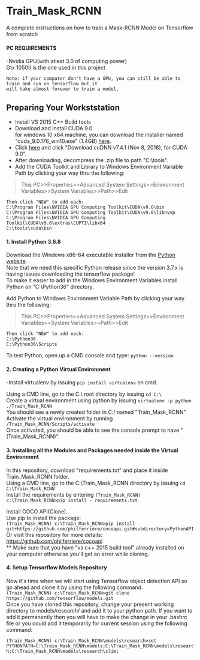 # Train_Mask_RCNN
A complete instructions on how to train a Mask-RCNN Model on Tensorflow from scratch


#### <b>PC REQUIREMENTS</b>


  -Nvidia GPU(with atleat 3.0 of computing power)</br>
    Gtx 1050ti is the one used in this project
    
    Note: if your computer don't have a GPU, you can still be able to train and run on tensorflow but it
    will take almost forever to train a model.

## Preparing Your Workststation<br/>
  *  Install VS 2015 C++ Build tools<br/>
  *  Download and Install CUDA 9.0<br/>
   for windows 10 x64 machine, you can download the installer named "cuda_9.0.176_win10.exe" (1.4GB) [here](https://developer.nvidia.com/cuda-90-download-archive).<br/>
  *  Click [here](https://developer.nvidia.com/rdp/cudnn-archive) and click "Download cuDNN v7.4.1 (Nov 8, 2018), for CUDA 9.0".<br/>
  *  After downloading, decompress the .zip file to path "C:\tools".<br/>
  *  Add the CUDA Toolkit and Library to Windows Environment Variable Path by clicking your way thru the following: 
> This PC>>Properties>>Advanced System Settings>>Environment Variables>>System Variables>>Path>>Edit 

    Then click "NEW" to add each:
    C:\Program Files\NVIDIA GPU Computing Toolkit\CUDA\v9.0\bin
    C:\Program Files\NVIDIA GPU Computing Toolkit\CUDA\v9.0\libnvvp
    C:\Program Files\NVIDIA GPU Computing Toolkit\CUDA\v9.0\extras\CUPTI\libx64
    C:\tools\cuda\bin

#### 1. Install Python 3.6.8
Download the Windows x86-64 executable installer from the [Python website](https://www.python.org/downloads/release/python-368/). <br/>
Note that we need this specific Python release since the version 3.7.x is having issues downloading the tensorflow package! <br/>
To make it easier to add in the Windows Environment Variables install Python on "C:\Python36\" directory. 

Add Python to Windows Environment Variable Path by clicking your way thru the following: <br/>
> This PC>>Properties>>Advanced System Settings>>Environment Variables>>System Variables>>Path>>Edit 
    
    Then click "NEW" to add each:
    C:\Python36
    C:\Python36\Scripts
    
To test Python, open up a CMD console and type: `python --version`. 

#### 2. Creating a Python Virtual Environment

-Install virtualenv by issuing `pip install virtualenv` on cmd. 

Using a CMD line, go to the C:\ root directory by issuing `cd C:\` <br/>
Create a virtual environment using python by issuing `virtualenv -p python ./Train_Mask_RCNN` <br/>
You should see a newly created folder in C:/ named "Train_Mask_RCNN" <br/>
Activate the virtual environment by running `/Train_Mask_RCNN/Scripts/activate` <br/>
Once activated, you should be able to see the console prompt to have "(Train_Mask_RCNN)".

#### 3. Installing all the Modules and Packages needed inside the Virtual Environment

In this repository, download "requirements.txt" and place it inside Train_Mask_RCNN folder. <br/>
Using a CMD line, go to the C:\Train_Mask_RCNN directory by issuing `cd C:\Train_Mask_RCNN` <br/>
Install the requirements by entering `(Train_Mask_RCNN) c:\Train_Mask_RCNN>pip install - requirements.txt` <br/>

Install COCO API(Clone).<br/>
Use pip to install the package: <br/>
`(Train_Mask_RCNN) c:\Train_Mask_RCNN>pip install git+https://github.com/philferriere/cocoapi.git#subdirectory=PythonAPI` <br/>
Or visit this repository for more details: https://github.com/philferriere/cocoapi <br/> 
** Make sure that you have "vs c++ 2015 build tool" already installed on your computer otherwise you'll get an error while cloning.

#### 4. Setup Tensorflow Models Repository

Now it's time when we will start using Tensorflow object detection API so go ahead and clone it by using the following command. <br/>
`(Train_Mask_RCNN) c:\Train_Mask_RCNN>git clone https://github.com/tensorflow/models.git` <br/>
Once you have cloned this repository, change your present working directory to models/research/ and add it to your python path. If you want to add it permanently then you will have to make the change in your .bashrc file or you could add it temporarily for current session using the following command: <br/>

`(Train_Mask_RCNN) c:\Train_Mask_RCNN\models\research>set PYTHONPATH=C:\Train_Mask_RCNN\models;C:\Train_Mask_RCNN\models\research;C:\Train_Mask_RCNN\models\research\slim;`



